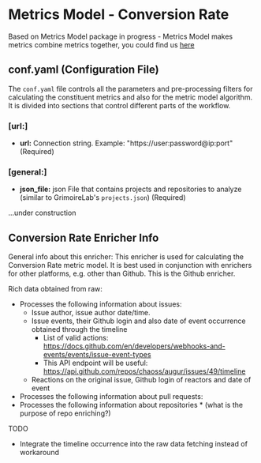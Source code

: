 # Metrics Model - Conversion Rate
Based on Metrics Model package in progress - Metrics Model makes metrics combine metrics together, you could find us [here](https://github.com/chaoss/wg-metrics-models) 

## conf.yaml (Configuration File)

The `conf.yaml` file controls all the parameters and pre-processing filters for calculating the constituent metrics and also for the metric model algorithm. It is divided into sections that control different parts of the workflow. 

### [url:] 

- **url:** Connection string. Example: "https://user:password@ip:port" (Required)

### [general:]

- **json_file:** json File that contains projects and repositories to analyze (similar to GrimoireLab's `projects.json`) (Required)


...under construction
    


## Conversion Rate Enricher Info
General info about this enricher: 
This enricher is used for calculating the Conversion Rate metric model. It is best used in conjunction with enrichers for other platforms, e.g. other than Github. This is the Github enricher. 

Rich data obtained from raw:
- Processes the following information about issues: 
    - Issue author, issue author date/time.
    - Issue events, their Github login and also date of event occurrence obtained through the timeline
        - List of valid actions: https://docs.github.com/en/developers/webhooks-and-events/events/issue-event-types
        - This API endpoint will be useful: https://api.github.com/repos/chaoss/augur/issues/49/timeline
    - Reactions on the original issue, Github login of reactors and date of event
- Processes the following information about pull requests:
- Processes the following information about repositories * (what is the purpose of repo enriching?)


TODO
- Integrate the timeline occurrence into the raw data fetching instead of workaround
